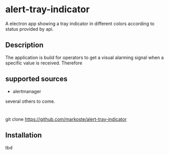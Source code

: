# alert-tray-indicator
A electron app showing a tray indicator in different colors according to status provided by api.

## Description
The application is build for operators to get a visual alarming signal when a specific value is received.
Therefore 

## supported sources
* alertmanager

several others to come.

# 
git clone https://github.com/markoste/alert-tray-indicator


## Installation
tbd
